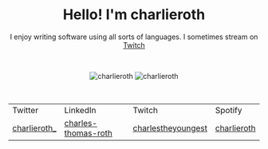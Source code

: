 <h1 align="center">Hello! I'm charlieroth</h1>

<p align="center">I enjoy writing software using all sorts of languages. I sometimes stream on <a href="https://twitch.tv/charlestheyoungest" alt="charlestheyoungest">Twitch</a></p>

<p>&nbsp;</p>

<div align="center">
  <img src="https://github-readme-stats.vercel.app/api/top-langs?username=charlieroth&show_icons=true&locale=en&layout=compact&theme=gotham&card_width=300" alt="charlieroth"/>
  <img src="https://github-readme-stats.vercel.app/api?username=charlieroth&show_icons=true&locale=en&theme=gotham&hide=stars&hide_rank=true" alt="charlieroth"/>
</div>

<p>&nbsp;</p>

<div align="center">
  <table>
    <tr>
      <td>Twitter</td> 
      <td>LinkedIn</td> 
      <td>Twitch</td> 
      <td>Spotify</td>
    </tr>
    <tr>
      <td><a href="https://twitter.com/charlieroth_">charlieroth_</a></td>
      <td><a href="https://www.linkedin.com/in/charles-thomas-roth/">charles-thomas-roth</a></td>
      <td><a href="https://twitch.tv/charlestheyoungest">charlestheyoungest</a></td>
      <td><a href="https://open.spotify.com/user/charlieroth_">charlieroth</a></td> 
    </tr>
  </table>
</div>

